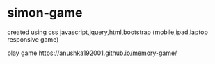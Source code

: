 # simon-game
created using css javascript,jquery,html,bootstrap
(mobile,ipad,laptop responsive game)

play game
https://anushka192001.github.io/memory-game/
